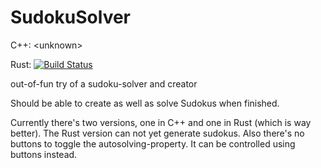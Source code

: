 # SudokuSolver
C++: \<unknown\>
  
Rust: [![Build Status](https://travis-ci.com/fkarg/SudokuSolver.svg?branch=master)](https://travis-ci.com/fkarg/SudokuSolver)

out-of-fun try of a sudoku-solver and creator

Should be able to create as well as solve Sudokus when finished.

Currently there's two versions, one in C++ and one in Rust (which is way better). The Rust version can not yet generate sudokus. Also there's no buttons to toggle the autosolving-property. It can be controlled using buttons instead.

